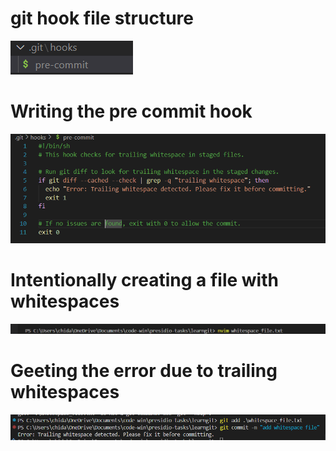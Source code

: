 # git hook file structure

![alt text](image-19.png)

# Writing the pre commit hook
![alt text](image-20.png)

# Intentionally creating a file with whitespaces

![alt text](image-17.png)

# Geeting the error due to trailing whitespaces

![alt text](image-18.png)